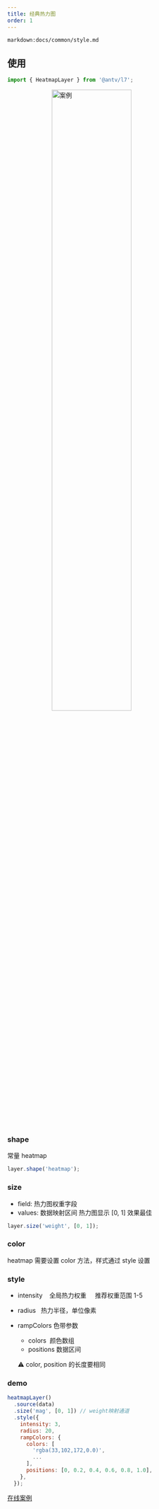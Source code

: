 ```yaml
---
title: 经典热力图
order: 1
---
```


`markdown:docs/common/style.md`

## 使用

```javascript
import { HeatmapLayer } from '@antv/l7';
```

<img width="60%" style="display: block;margin: 0 auto;" alt="案例" src='https://gw.alipayobjects.com/mdn/antv_site/afts/img/A*QstiQq4JBOIAAAAAAAAAAABkARQnAQ'>

### shape

常量 heatmap

```javascript
layer.shape('heatmap');
```

### size

- field: 热力图权重字段
- values: 数据映射区间 热力图显示 [0, 1] 效果最佳

```javascript
layer.size('weight', [0, 1]);
```

### color

heatmap 需要设置 color 方法，样式通过 style 设置

### style

- intensity    全局热力权重     推荐权重范围 1-5
- radius   热力半径，单位像素
- rampColors 色带参数

  - colors  颜色数组
  - positions 数据区间

  ⚠️ color, position 的长度要相同

### demo

```javascript
heatmapLayer()
  .source(data)
  .size('mag', [0, 1]) // weight映射通道
  .style({
    intensity: 3,
    radius: 20,
    rampColors: {
      colors: [
        'rgba(33,102,172,0.0)',
        ...
      ],
      positions: [0, 0.2, 0.4, 0.6, 0.8, 1.0],
    },
  });
```

[在线案例](../../../examples/heatmap/heatmap#heatmap)
